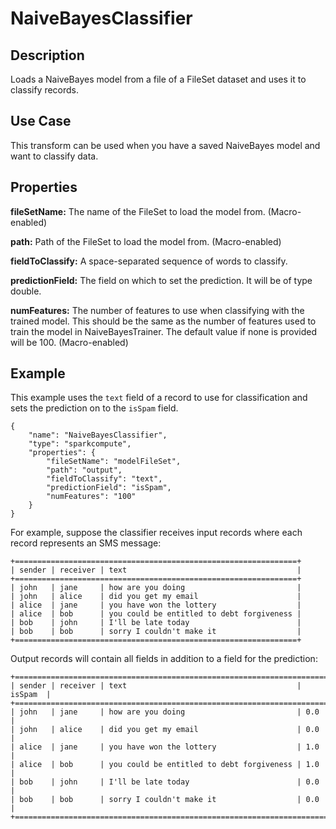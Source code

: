 # NaiveBayesClassifier


Description
-----------
Loads a NaiveBayes model from a file of a FileSet dataset and uses it to classify records.

Use Case
--------
This transform can be used when you have a saved NaiveBayes model and want to classify data.

Properties
----------
**fileSetName:** The name of the FileSet to load the model from. (Macro-enabled)

**path:** Path of the FileSet to load the model from. (Macro-enabled)

**fieldToClassify:** A space-separated sequence of words to classify.

**predictionField:** The field on which to set the prediction. It will be of type double.

**numFeatures:** The number of features to use when classifying with the trained model. This should be the same as
the number of features used to train the model in NaiveBayesTrainer. The default value if none is provided will be 100. (Macro-enabled)


Example
-------
This example uses the ``text`` field of a record to use for classification and sets the prediction
on to the ``isSpam`` field.

    {
        "name": "NaiveBayesClassifier",
        "type": "sparkcompute",
        "properties": {
            "fileSetName": "modelFileSet",
            "path": "output",
            "fieldToClassify": "text",
            "predictionField": "isSpam",
            "numFeatures": "100"
        }
    }


For example, suppose the classifier receives input records where each record represents an SMS message:

    +===============================================================+
    | sender | receiver | text                                      |
    +===============================================================+
    | john   | jane     | how are you doing                         |
    | john   | alice    | did you get my email                      |
    | alice  | jane     | you have won the lottery                  |
    | alice  | bob      | you could be entitled to debt forgiveness |
    | bob    | john     | I'll be late today                        |
    | bob    | bob      | sorry I couldn't make it                  |
    +===============================================================+

Output records will contain all fields in addition to a field for the prediction:

    +=========================================================================+
    | sender | receiver | text                                      | isSpam  |
    +=========================================================================+
    | john   | jane     | how are you doing                         | 0.0     |
    | john   | alice    | did you get my email                      | 0.0     |
    | alice  | jane     | you have won the lottery                  | 1.0     |
    | alice  | bob      | you could be entitled to debt forgiveness | 1.0     |
    | bob    | john     | I'll be late today                        | 0.0     |
    | bob    | bob      | sorry I couldn't make it                  | 0.0     |
    +=========================================================================+

